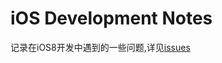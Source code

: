 iOS Development Notes
============
记录在iOS8开发中遇到的一些问题,详见[issues](https://github.com/tasselx/iOS8Dev_Note/issues)
